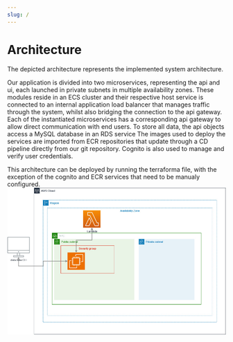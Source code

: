 ```yaml
---
slug: /
---
```

# Architecture

The depicted architecture represents the implemented system architecture.

Our application is divided into two microservices, representing the api and ui, each launched in private subnets in multiple availability zones. These modules reside in an ECS cluster and their respective host service is connected to an internal application load balancer that manages traffic through the system, whilst also bridging the connection to the api gateway.
Each of the instantiated microservices has a corresponding api gateway to allow direct communication with end users.
To store all data, the api objects access a MySQL database in an RDS service
The images used to deploy the services are imported from ECR repositories that update through a CD pipeline directly from our git repository.
Cognito is also used to manage and verify user credentials.

This architecture can be deployed by running the terraforma file, with the exception of the cognito and ECR services that need to be manualy configured.
!['architecture'](architecture.jpg)

